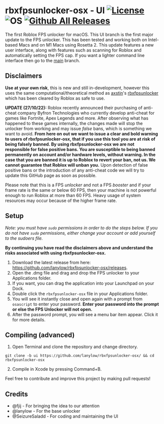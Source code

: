 # rbxfpsunlocker-osx - UI [![License](https://img.shields.io/badge/License-GPL3.0-green.svg)](https://github.com/lanylow/rbxfpsunlocker-osx/blob/main/LICENSE) ![OS](https://img.shields.io/badge/OS-macOS-green.svg) [![Github All Releases](https://img.shields.io/github/downloads/lanylow/rbxfpsunlocker-osx/total.svg)]()

The first Roblox FPS unlocker for macOS. This UI branch is the first major update to the FPS unlocker. This has been tested and working both on Intel-based Macs and on M1 Macs using Rosetta 2. This update features a new user interface, along with features such as scanning for Roblox and automatically setting the FPS cap. If you want a lighter command line interface then go to the [main](https://github.com/lanylow/rbxfpsunlocker-osx/tree/main) branch.

## Disclaimers

**Use at your own risk**, this is new and still in-development, however this uses the same computational/theoretical method as [axstin](https://github.com/axstin/)'s [rbxfpsunlocker](https://github.com/axstin/rbxfpsunlocker) which has been cleared by Roblox as safe to use.

**UPDATE (27/10/22):** Roblox recently announced their purchasing of anti-cheat company Byfron Technologies who currently develop anti-cheat for games like Fortnite, Apex Legends and more. After observing what has happened to these games internally, the changes made will stop the unlocker from working and may issue _false_ bans, which is something we want to avoid. **From here on out we want to issue a clear and bold warning to users of rbxfpsunlocker-osx, that if you use this tool you are at risk of being falsely banned. By using rbxfpsunlocker-osx we are **not** responsible for false positive bans. You are susceptible to being banned permanently on account and/or hardware levels, without warning. In the case that you are banned it is up to Roblox to revert your ban, not us. We cannot guarantee that Roblox will unban you.** Upon detection of false positive bans or the introduction of any anti-cheat code we will try to update this GitHub page as soon as possible.

Please note that this is a FPS _unlocker_ and not a FPS _booster_ and if your frame rate is the same or below 60 FPS, then your machine is not powerful enough to run Roblox at more than 60 FPS. Heavy usage of system resources may occur because of the higher frame rate.

## Setup

_Note: you must have `sudo` permissions in order to do the steps below. If you do not have `sudo` permissions, either change your account or add yourself to the sudoers file._

**By continuing you have read the disclaimers above and understand the risks associated with using rbxfpsunlocker-osx.**

1. Download the latest release from here: https://github.com/lanylow/rbxfpsunlocker-osx/releases.
2. Open the .dmg file and drag and drop the FPS unlocker to your Applications folder.
3. If you want, you can drag the application into your Launchpad on your Dock.
4. Double click the `rbxfpsunlocker-osx` file in your Applications folder.
5. You will see it instantly close and open again with a prompt from `osascript` to enter your password. **Enter your password into the prompt or else the FPS Unlocker will not open.**
6. After the password prompt, you will see a menu bar item appear. Click it for more details.

## Compiling (advanced)

1. Open Terminal and clone the repository and change directory.

```
git clone -b ui https://github.com/lanylow/rbxfpsunlocker-osx/ && cd rbxfpsunlocker-osx
```

2. Compile in Xcode by pressing Command+B.

Feel free to contribute and improve this project by making pull requests!

## Credits

- @fjij - For bringing the idea to our attention
- @lanylow - For the base unlocker
- @SeizureSaladd - For coding and maintaining the UI
